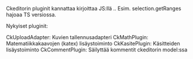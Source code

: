 Ckeditorin pluginit kannattaa kirjoittaa JS:llä .. Esim. selection.getRanges
hajoaa TS versiossa.

Nykyiset pluginit:

CkUploadAdapter: Kuvien tallennusadapteri
CkMathPlugin: Matematiikkakaavojen (katex) lisäystoiminto
CkKasitePlugin: Käsitteiden lisäystoiminto
CkCommentPlugin: Säilyttää kommentit ckeditorin model:ssa